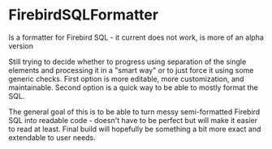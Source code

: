 # FirebirdSQLFormatter
Is a formatter for Firebird SQL - it current does not work, is more of an alpha version

Still trying to decide whether to progress using separation of the single elements and processing it in a "smart way" or to just force it using some generic checks. First option is more editable, more customization, and maintainable. Second option is a quick way to be able to mostly format the SQL.

The general goal of this is to be able to turn messy semi-formatted Firebird SQL into readable code - doesn't have to be perfect but will make it easier to read at least. Final build will hopefully be something a bit more exact and extendable to user needs.
